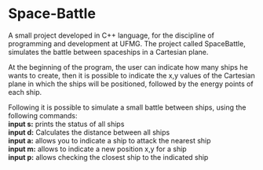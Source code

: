 # Space-Battle

A small project developed in C++ language, for the discipline of programming and development at UFMG. 
The project called SpaceBattle, simulates the battle between spaceships in a Cartesian plane.

At the beginning of the program, the user can indicate how many ships he wants to create, then it is possible to indicate the x,y values of the Cartesian plane in which the ships will be positioned, followed by the energy points of each ship.

Following it is possible to simulate a small battle between ships, using the following commands:<br />
**input s:** prints the status of all ships<br />
**input d:** Calculates the distance between all ships<br />
**input a:** allows you to indicate a ship to attack the nearest ship<br />
**input m:** allows to indicate a new position x,y for a ship<br />
**input p:** allows checking the closest ship to the indicated ship<br />
